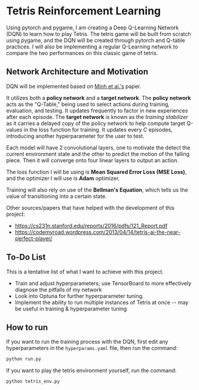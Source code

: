 # Tetris Reinforcement Learning

Using pytorch and pygame, I am creating a Deep Q-Learning Network (DQN) to learn how to play Tetris. The tetris game will
be built from scratch using pygame, and the DQN will be created through pytorch and Q-table practices. I will also be
implementing a regular Q-Learning network to compare the two performances on this classic game of tetris.

## Network Architecture and Motivation

DQN will be implemented based on [Minh et al.'s](https://web.stanford.edu/class/psych209/Readings/MnihEtAlHassibis15NatureControlDeepRL.pdf) paper. 

It utilizes both a **policy network** and a **target network**. The **policy network** acts as the "Q-Table," being used to select actions during training, evaluation, and testing. It updates frequently to factor in new experiences after each episode. The **target network** is known as the *training stabilizer* as it carries a delayed copy of the policy network to help compute target Q-values in the loss function for training. It updates every *C* episodes, introducing another hyperparameter for the user to test.

Each model will have 2 convolutional layers, one to motivate the detect the current environment state and the other to predict the motion of the falling piece. Then it will converge onto four linear layers to output an action.

The loss function I will be using is **Mean Squared Error Loss (MSE Loss)**, and the optimizer I will use is **Adam** optimizer.

Training will also rely on use of the **Bellman's Equation**, which tells us the value of transitioning into a certain state.

Other sources/papers that have helped with the development of this project:
- https://cs231n.stanford.edu/reports/2016/pdfs/121_Report.pdf
- https://codemyroad.wordpress.com/2013/04/14/tetris-ai-the-near-perfect-player/

## To-Do List

This is a tentative list of what I want to achieve with this project.

- Train and adjust hyperparameters; use TensorBoard to more effectively diagnose the pitfalls of my network
- Look into Optuna for further hyperparameter tuning.
- Implement the ability to run multiple instances of Tetris at once -- may be useful in training & hyperparameter tuning

## How to run

If you want to run the training process with the DQN, first edit any hyperparameters in the `hyperparams.yaml` file, then run the command:
```bash
python run.py
```

If you want to play the tetris environment yourself, run the command:
```bash
python tetris_env.py
```
